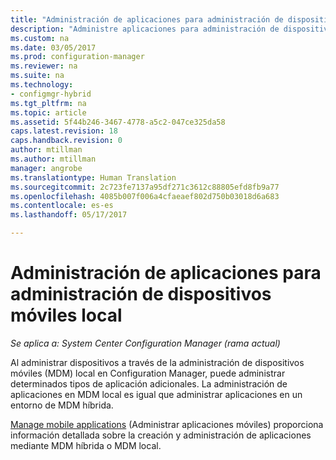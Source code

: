```yaml
---
title: "Administración de aplicaciones para administración de dispositivos móviles local | Microsoft Docs"
description: "Administre aplicaciones para administración de dispositivos móviles local."
ms.custom: na
ms.date: 03/05/2017
ms.prod: configuration-manager
ms.reviewer: na
ms.suite: na
ms.technology:
- configmgr-hybrid
ms.tgt_pltfrm: na
ms.topic: article
ms.assetid: 5f44b246-3467-4778-a5c2-047ce325da58
caps.latest.revision: 18
caps.handback.revision: 0
author: mtillman
ms.author: mtillman
manager: angrobe
ms.translationtype: Human Translation
ms.sourcegitcommit: 2c723fe7137a95df271c3612c88805efd8fb9a77
ms.openlocfilehash: 4085b007f006a4cfaeaef802d750b03018d6a683
ms.contentlocale: es-es
ms.lasthandoff: 05/17/2017

---
```

# <a name="manage-applications-for-on-premises-mobile-device-management"></a>Administración de aplicaciones para administración de dispositivos móviles local

*Se aplica a: System Center Configuration Manager (rama actual)*

Al administrar dispositivos a través de la administración de dispositivos móviles (MDM) local en Configuration Manager, puede administrar determinados tipos de aplicación adicionales. La administración de aplicaciones en MDM local es igual que administrar aplicaciones en un entorno de MDM híbrida.

[Manage mobile applications](management-tasks-applications.md) (Administrar aplicaciones móviles) proporciona información detallada sobre la creación y administración de aplicaciones mediante MDM híbrida o MDM local.

